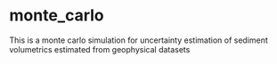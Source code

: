 # monte_carlo

This is a monte carlo simulation for uncertainty estimation of sediment volumetrics estimated from geophysical datasets
